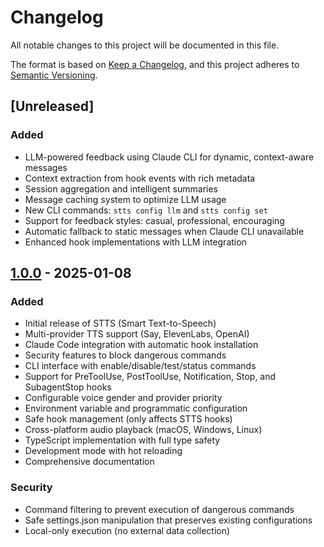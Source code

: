 # Changelog

All notable changes to this project will be documented in this file.

The format is based on [Keep a Changelog](https://keepachangelog.com/en/1.0.0/),
and this project adheres to [Semantic Versioning](https://semver.org/spec/v2.0.0.html).

## [Unreleased]

### Added
- LLM-powered feedback using Claude CLI for dynamic, context-aware messages
- Context extraction from hook events with rich metadata
- Session aggregation and intelligent summaries
- Message caching system to optimize LLM usage
- New CLI commands: `stts config llm` and `stts config set`
- Support for feedback styles: casual, professional, encouraging
- Automatic fallback to static messages when Claude CLI unavailable
- Enhanced hook implementations with LLM integration

## [1.0.0] - 2025-01-08

### Added
- Initial release of STTS (Smart Text-to-Speech)
- Multi-provider TTS support (Say, ElevenLabs, OpenAI)
- Claude Code integration with automatic hook installation
- Security features to block dangerous commands
- CLI interface with enable/disable/test/status commands
- Support for PreToolUse, PostToolUse, Notification, Stop, and SubagentStop hooks
- Configurable voice gender and provider priority
- Environment variable and programmatic configuration
- Safe hook management (only affects STTS hooks)
- Cross-platform audio playback (macOS, Windows, Linux)
- TypeScript implementation with full type safety
- Development mode with hot reloading
- Comprehensive documentation

### Security
- Command filtering to prevent execution of dangerous commands
- Safe settings.json manipulation that preserves existing configurations
- Local-only execution (no external data collection)

[1.0.0]: https://github.com/ehaye/stts/releases/tag/v1.0.0